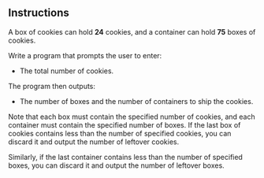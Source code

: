 ## Instructions
A box of cookies can hold **24** cookies, and a container can hold **75** boxes of cookies. 

Write a program that prompts the user to enter:
* The total number of cookies.

The program then outputs:
* The number of boxes and the number of containers to ship the cookies. 

Note that each box must contain the specified number of cookies, and each container must contain the specified number of boxes. If the last box of cookies contains less than the number of specified cookies, you can discard it and output the number of leftover cookies. 

Similarly, if the last container contains less than the number of specified boxes, you can discard it and output the number of leftover boxes.
